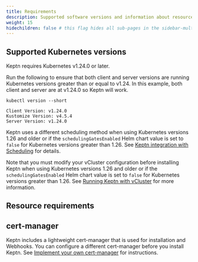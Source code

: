 ```yaml
---
title: Requirements
description: Supported software versions and information about resources required
weight: 15
hidechildren: false # this flag hides all sub-pages in the sidebar-multicard.html
---
```


## Supported Kubernetes versions

Keptn requires Kubernetes v1.24.0 or later.

Run the following to ensure that both client and server versions
are running Kubernetes versions greater than or equal to v1.24.
In this example, both client and server are at v1.24.0
so Keptn will work.

```shell
kubectl version --short
```

```shell
Client Version: v1.24.0
Kustomize Version: v4.5.4
Server Version: v1.24.0
```

Keptn uses a different scheduling method
when using Kubernetes versions 1.26 and older
or if the `schedulingGatesEnabled` Helm chart value is set to `false`
for Kubernetes versions greater than 1.26.
 See
[Keptn integration with Scheduling](../architecture/components/scheduler/)
for details.

Note that you must modify your vCluster configuration
before installing Keptn when using Kubernetes versions 1.26 and older
or if the `schedulingGatesEnabled` Helm chart value is set to `false`
for Kubernetes versions greater than 1.26.
 See
[Running Keptn with vCluster](install.md/#running-keptn-with-vcluster)
for more information.

## Resource requirements

## cert-manager

Keptn includes a lightweight cert-manager
that is used for installation and Webhooks.
You can configure a different cert-manager
before you install Keptn.
See [Implement your own cert-manager](../operate/cert-manager.md)
for instructions.
